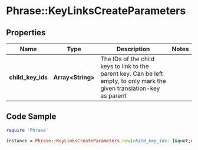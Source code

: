 # Phrase::KeyLinksCreateParameters

## Properties

Name | Type | Description | Notes
------------ | ------------- | ------------- | -------------
**child_key_ids** | **Array&lt;String&gt;** | The IDs of the child keys to link to the parent key. Can be left empty, to only mark the given translation-key as parent | 

## Code Sample

```ruby
require 'Phrase'

instance = Phrase::KeyLinksCreateParameters.new(child_key_ids: [&quot;child_key_id1&quot;,&quot;child_key_id2&quot;])
```



